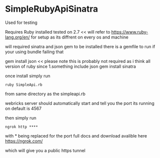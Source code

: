 # SimpleRubyApiSinatra
Used for testing 


Requires Ruby installed tested on 2.7  << will refer to https://www.ruby-lang.org/en/ for setup as its diffrent on every os and machine

will required sinatra and json gem to be installed there is a gemfile to run if your using bundle failing that

gem install json  << please note this is probably not required as i think all version of ruby since 1.something include json
gem install sinatra



once install simply run 
```
ruby SimpleApi.rb 
```
from same directory as the simpleapi.rb 


webricks server should automatically start and tell you the port its running on default is 4567


then simply run 
```
ngrok http **** 
```
with * being replaced for the port full docs and download avalible here https://ngrok.com/

which will give you a public https tunnel
